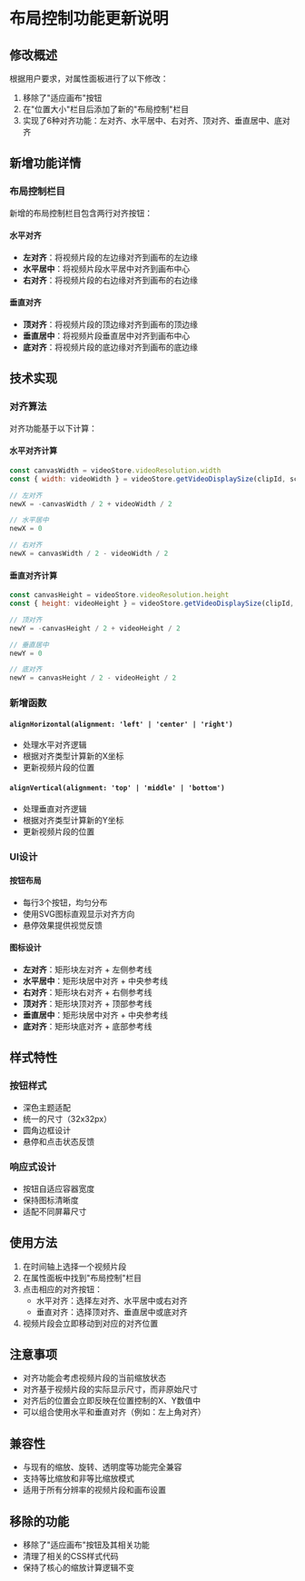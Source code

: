 # 布局控制功能更新说明

## 修改概述

根据用户要求，对属性面板进行了以下修改：
1. 移除了"适应画布"按钮
2. 在"位置大小"栏目后添加了新的"布局控制"栏目
3. 实现了6种对齐功能：左对齐、水平居中、右对齐、顶对齐、垂直居中、底对齐

## 新增功能详情

### 布局控制栏目

新增的布局控制栏目包含两行对齐按钮：

#### 水平对齐
- **左对齐**：将视频片段的左边缘对齐到画布的左边缘
- **水平居中**：将视频片段水平居中对齐到画布中心
- **右对齐**：将视频片段的右边缘对齐到画布的右边缘

#### 垂直对齐
- **顶对齐**：将视频片段的顶边缘对齐到画布的顶边缘
- **垂直居中**：将视频片段垂直居中对齐到画布中心
- **底对齐**：将视频片段的底边缘对齐到画布的底边缘

## 技术实现

### 对齐算法

对齐功能基于以下计算：

#### 水平对齐计算
```javascript
const canvasWidth = videoStore.videoResolution.width
const { width: videoWidth } = videoStore.getVideoDisplaySize(clipId, scaleX, scaleY)

// 左对齐
newX = -canvasWidth / 2 + videoWidth / 2

// 水平居中
newX = 0

// 右对齐
newX = canvasWidth / 2 - videoWidth / 2
```

#### 垂直对齐计算
```javascript
const canvasHeight = videoStore.videoResolution.height
const { height: videoHeight } = videoStore.getVideoDisplaySize(clipId, scaleX, scaleY)

// 顶对齐
newY = -canvasHeight / 2 + videoHeight / 2

// 垂直居中
newY = 0

// 底对齐
newY = canvasHeight / 2 - videoHeight / 2
```

### 新增函数

#### `alignHorizontal(alignment: 'left' | 'center' | 'right')`
- 处理水平对齐逻辑
- 根据对齐类型计算新的X坐标
- 更新视频片段的位置

#### `alignVertical(alignment: 'top' | 'middle' | 'bottom')`
- 处理垂直对齐逻辑
- 根据对齐类型计算新的Y坐标
- 更新视频片段的位置

### UI设计

#### 按钮布局
- 每行3个按钮，均匀分布
- 使用SVG图标直观显示对齐方向
- 悬停效果提供视觉反馈

#### 图标设计
- **左对齐**：矩形块左对齐 + 左侧参考线
- **水平居中**：矩形块居中对齐 + 中央参考线
- **右对齐**：矩形块右对齐 + 右侧参考线
- **顶对齐**：矩形块顶对齐 + 顶部参考线
- **垂直居中**：矩形块居中对齐 + 中央参考线
- **底对齐**：矩形块底对齐 + 底部参考线

## 样式特性

### 按钮样式
- 深色主题适配
- 统一的尺寸（32x32px）
- 圆角边框设计
- 悬停和点击状态反馈

### 响应式设计
- 按钮自适应容器宽度
- 保持图标清晰度
- 适配不同屏幕尺寸

## 使用方法

1. 在时间轴上选择一个视频片段
2. 在属性面板中找到"布局控制"栏目
3. 点击相应的对齐按钮：
   - 水平对齐：选择左对齐、水平居中或右对齐
   - 垂直对齐：选择顶对齐、垂直居中或底对齐
4. 视频片段会立即移动到对应的对齐位置

## 注意事项

- 对齐功能会考虑视频片段的当前缩放状态
- 对齐基于视频片段的实际显示尺寸，而非原始尺寸
- 对齐后的位置会立即反映在位置控制的X、Y数值中
- 可以组合使用水平和垂直对齐（例如：左上角对齐）

## 兼容性

- 与现有的缩放、旋转、透明度等功能完全兼容
- 支持等比缩放和非等比缩放模式
- 适用于所有分辨率的视频片段和画布设置

## 移除的功能

- 移除了"适应画布"按钮及其相关功能
- 清理了相关的CSS样式代码
- 保持了核心的缩放计算逻辑不变
